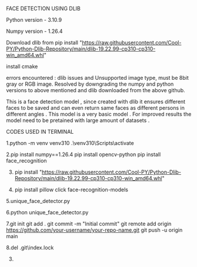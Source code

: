 FACE DETECTION USING DLIB

Python version - 3.10.9

Numpy version - 1.26.4

Download dlib from pip install "https://raw.githubusercontent.com/Cool-PY/Python-Dlib-Repository/main/dlib-19.22.99-cp310-cp310-win_amd64.whl"

install cmake

errors encountered : dlib issues and Unsupported image type, must be 8bit gray or RGB image. Resolved by downgrading the numpy and python versions to above mentioned and dlib downloaded from the above github. 

This is a face detection model , since created with dlib it ensures different faces to be saved  and can even return same faces as different persons in different angles . This model is a very basic model . For improved results the model need to be pretained with large amount of datasets . 

CODES USED IN TERMINAL 

1.python -m venv venv310
.\venv310\Scripts\activate


2.pip install numpy==1.26.4
pip install opencv-python
pip install face_recognition


3. pip install "https://raw.githubusercontent.com/Cool-PY/Python-Dlib-Repository/main/dlib-19.22.99-cp310-cp310-win_amd64.whl"

4. pip install pillow click face-recognition-models

5.unique_face_detector.py


6.python unique_face_detector.py


7.git init
git add .
git commit -m "Initial commit"
git remote add origin https://github.com/your-username/your-repo-name.git
git push -u origin main


8.del .git\index.lock




3.
